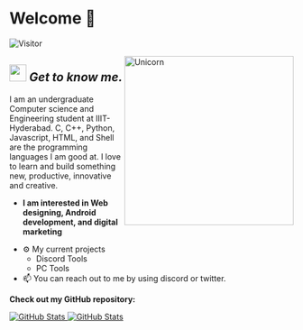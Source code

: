 # Welcome 👋
![Visitor](https://visitor-badge.laobi.icu/badge?page_id=citronmaane.repoName)<br/>

<!--
Oke ;D
-->

<img align="right" width=300px alt="Unicorn" src="https://c.tenor.com/GN73MKBawZYAAAAi/busy-cute.gif" />

## <img src="https://media.giphy.com/media/ObNTw8Uzwy6KQ/giphy.gif" width="30px">&nbsp;***Get to know me.***

I am an undergraduate Computer science and Engineering student at IIIT-Hyderabad. C, C++, Python, Javascript, HTML, and Shell are the programming languages I am good at. I love to learn and build something new, productive, innovative and creative.
* **I am interested in Web designing, Android development, and digital marketing**
- ⚙ My current projects
  - Discord Tools
  - PC Tools
- 📫 You can reach out to me by using discord or twitter.</a>

__Check out my GitHub repository:__

<div>
  <p>
    <a href="https://github.com/Bhargavi-hash/HotelFranchiseDBMS.git">
      <img src="https://github-readme-stats.vercel.app/api/pin/?username=citronmaane&repo=Always-Online-Discord" alt="GitHub Stats" />
    </a>
    <a href="https://github.com/Bhargavi-hash/Linux-Shell-Implementation.git">
      <img src="https://github-readme-stats.vercel.app/api/pin/?username=citronmaane&repo=Discord-RPC" alt="GitHub Stats" />
    </a>
  </p>
</div>
